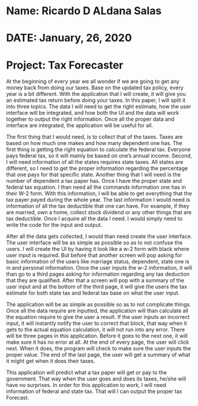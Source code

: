 # Name: Ricardo D ALdana Salas
# DATE: January, 26, 2020
# Project: Tax Forecaster

At the beginning of every year we all wonder if we are going to get any money back from doing our taxes. Base on the updated tax policy, every year is a bit different. With the application that I will create, it will give you an estimated tax return before doing your taxes. In this paper, I will split it into three topics. The data I will need to get the right estimate, how the user interface will be integrated, and how both the UI and the data will work together to output the right information. Once all the proper data and interface are integrated, the application will be useful for all.

  The first thing that I would need, is to collect that of the taxes. Taxes are based on how much one makes and how many dependent one has. The first thing is getting the right equation to calculate the federal tax.  Everyone pays federal tax, so it will mainly be based on one’s annual income. Second, I will need information of all the states requires state taxes. All states are different, so I need to get the proper information regarding the percentage that one pays for that specific state.  Another thing that I will need is the number of dependent a tax paper has. Once I have the proper state and federal tax equation. I than need all the commands information one has in their W-2 form. With this information, I will be able to get everything that the tax payer payed during the whole year. The last information I would need is information of all the tax deductible that one can have. For example, if they are married, own a home, collect stock dividend or any other things that are tax deductible. Once I acquire all the data I need. I would simply need to write the code for the input and output.

  After all the data gets collected, I would than need create the user interface. The user interface will be as simple as possible so as to not confuse the users. I will create the UI by having it look like a w-2 form with black where user input is required. But before that another screen will pop asking for basic information of the users like marriage status, dependent, state one is in and personal information. Once the user inputs the w-2 information, it will than go to a third pages asking for information regarding any tax deduction that they are qualified. After that a screen will pop with a summary of the user input and at the bottom of the third page, it will give the users the tax estimate for both state tax and federal tax base on what the user input.

  The application will be as simple as possible so as to not complicate things. Once all the data require are inputted, the application will than calculate all the equation require to give the user a result. If the user inputs an incorrect input, it will instantly notify the user to correct that block, that way when it gets to the actual equation calculation, it will not run into any error. There will be three pages in this application. Before it goes to the next one, it will make sure it has no error at all. At the end of every page, the user will click next. When it does, the program will check to make sure the user inputs the proper value. The end of the last page, the user will get a summary of what it might get when it does their taxes.

  This application will predict what a tax paper will get or pay to the government. That way when the user goes and does its taxes, he/she will have no surprises. In order for this application to work, I will need information of federal and state tax. That will I can output the proper tax Forecast.
